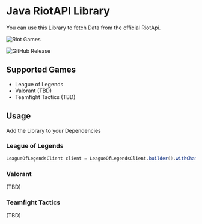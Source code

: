 # Java RiotAPI Library
You can use this Library to fetch Data from the official RiotApi.

![Riot Games](https://img.shields.io/badge/riotgames-D32936.svg?style=for-the-badge&logo=riotgames&logoColor=white)

![GitHub Release](https://img.shields.io/github/v/release/Cobas91/RiotAPI)

## Supported Games
- League of Legends
- Valorant (TBD)
- Teamfight Tactics (TBD)

## Usage
Add the Library to your Dependencies
### League of Legends
```Java
LeagueOfLegendsClient client = LeagueOfLegendsClient.builder().withChampionDownloader(Language.en_US).build();
```
### Valorant
(TBD)
### Teamfight Tactics
(TBD)